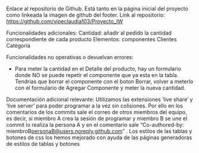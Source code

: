 Enlace al repositorio de Github. 
Está tanto en la página inicial del proyecto como linkeada la imagen de github del footer. 
Link al repositorio:  https://github.com/vipeclaudia103/Proyecto_IW

Funcionalidades adicionales:
Cantidad: añadir al pedido la cantidad correspondiente de cada producto 
Elementos:
componentes
Clientes
Categoría

Funcionalidades no operativas o devuelvan errores:
- Para meter la cantidad en el Detalle del producto, hay un formulario donde NO se puede repetir el componente que ya esta en la tabla. Tendrias que borrar el componente con el boton Borrar, volver a meterlo con el formulario de Agregar Componente y meter la nueva cantidad.

Documentación adicional relevante:
Utilizamos las extensiones ‘live share’ y ‘live server’ para poder programar a la vez sin colisiones. Por ello en los comentarios de los commits sale el correo de otros miembros del equipo, es decir, si miembro A crea la sesión de programar y  miembro B se une el commit lo realiza la persona A y en el comentario sale “Co-authored-by: miembroB<personaB@users.noreply.github.com>” .
Los estilos de las tablas y botones de css los hemos mejorado con ayuda de las páginas generadoras de estilos de tablas y botones 